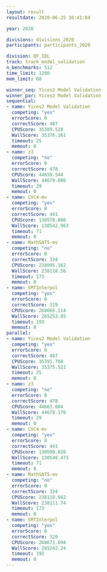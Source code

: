 ```yaml
---
layout: result
resultdate: 2020-06-25 16:41:04

year: 2020

divisions: divisions_2020
participants: participants_2020

division: QF_IDL
track: track_model_validation
n_benchmarks: 512
time_limit: 1200
mem_limit: 60

winner_seq: Yices2 Model Validation
winner_par: Yices2 Model Validation
sequential:
- name: Yices2 Model Validation
  competing: "yes"
  errorScore: 0
  correctScore: 487
  CPUScore: 35389.528
  WallScore: 35376.161
  timeout: 25
  memout: 0
- name: z3
  competing: "no"
  errorScore: 0
  correctScore: 478
  CPUScore: 44659.544
  WallScore: 44679.086
  timeout: 29
  memout: 0
- name: CVC4-mv
  competing: "yes"
  errorScore: 0
  correctScore: 441
  CPUScore: 130578.806
  WallScore: 130542.963
  timeout: 71
  memout: 0
- name: MathSAT5-mv
  competing: "no"
  errorScore: 0
  correctScore: 334
  CPUScore: 238095.162
  WallScore: 238118.56
  timeout: 173
  memout: 0
- name: SMTInterpol
  competing: "yes"
  errorScore: 0
  correctScore: 319
  CPUScore: 268666.114
  WallScore: 265253.85
  timeout: 193
  memout: 0
parallel:
- name: Yices2 Model Validation
  competing: "yes"
  errorScore: 0
  correctScore: 487
  CPUScore: 35391.708
  WallScore: 35375.521
  timeout: 25
  memout: 0
- name: z3
  competing: "no"
  errorScore: 0
  correctScore: 478
  CPUScore: 44663.604
  WallScore: 44678.176
  timeout: 29
  memout: 0
- name: CVC4-mv
  competing: "yes"
  errorScore: 0
  correctScore: 441
  CPUScore: 130590.026
  WallScore: 130540.473
  timeout: 71
  memout: 0
- name: MathSAT5-mv
  competing: "no"
  errorScore: 0
  correctScore: 334
  CPUScore: 238118.942
  WallScore: 238111.74
  timeout: 173
  memout: 0
- name: SMTInterpol
  competing: "yes"
  errorScore: 0
  correctScore: 320
  CPUScore: 268671.694
  WallScore: 265242.24
  timeout: 192
  memout: 0
---
```


